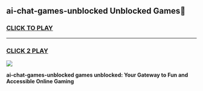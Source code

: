 
## ai-chat-games-unblocked Unblocked Games👋
<h3>
<a href="https://news.freeplayer.one?title=ai-chat-games-unblocked&ref=16F">CLICK TO PLAY</a></h3>
<hr>

<h3>
<a href="https://news.freeplayer.one?title=ai-chat-games-unblocked&ref=16F">CLICK 2 PLAY</a>
  
</h3>

<a href="https://news.freeplayer.one?title=ai-chat-games-unblocked&ref=16F/"><img src="https://clearcache.store/games.png"></a>


**ai-chat-games-unblocked games unblocked: Your Gateway to Fun and Accessible Online Gaming**
